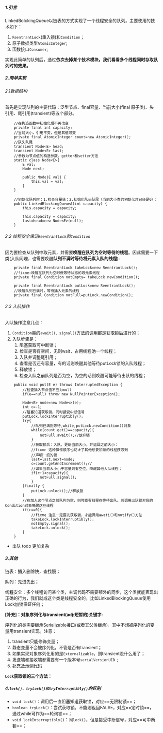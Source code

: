 ##### 1.引言

LinkedBolckingQueue以链表的方式实现了一个线程安全的队列。主要使用的技术如下：

1. `ReentrantLock`(重入锁)和`Condition`；
2. 原子数据类型`AtomicInteger`;
3. 函数接口`Consumer`;

实现此简单的队列后，通过**依次去掉某个技术模块，我们看看多个线程同时存取队列时的效果。**



##### 2.简单实现

###### 2.1数据结构

首先是实现队列的主要代码：泛型节点、final容量、当前大小(final 原子类)、头引用、尾引用(transient)等五个部分。

```
    //在构造函数中初始化后不再改变
    private final int capacity;
    //当前大小，引用不变，但是其值可变
    private final AtomicInteger count=new AtomicInteger();
    //队头队尾
    transient Node<E> head;
    transient Node<E> last;
    //参数为节点值的构造参数、getter和setter方法
    static class Node<E>{
        E val;
        Node next;

        public Node(E val) {
            this.val = val;
        }
    }
    
    //初始化队列时：1.检查容量值；2.初始化队头队尾（当前大小类的初始化时已经是0）；
    public LinkedBlockingQueueA(int capacity) {
        this.capacity = capacity;
        
        this.capacity = capacity;
        last=head=new Node<E>(null);
    }

```

###### 2.2 线程安全保证`ReentrantLock`和`Condition`

因为要检查从队列中取元素，并需要**唤醒在队列为空时等待的线程**。因此需要一下类(入队同理，也需要唤醒**队列不满时等待将元素入队的线程**):
```
    private final ReentrantLock takeLock=new ReentrantLock();
    //fixme:唤醒在队列为空时做等待状态的取元素线程
    private final Condition notEmpty= takeLock.newCondition();

    private final ReentrantLock putLock=new ReentrantLock();
    //唤醒队列已满时，等待插入元素的线程
    private final Condition notFull=putLock.newCondition();

```

###### 2.3 入队操作

入队操作注意几点：

1. `Condition`类的`await()、signal()`方法的调用都是获取锁后进行的；
2. 入队步骤是：
    1. 阻塞获取可中断锁；
    2. 检查是否有空间，无则wait，占用线程池一个线程；
    3. 入队并调整尾引用；
    4. 查看是否还有容量，有的话则唤醒其他等待putLock锁的入队线程；
    5. 释放锁；
    6. 检查入队之前队列是否为空，为空的话则唤醒可能等待出队的线程；

```
    public void put(E e) throws InterruptedException {
        //检查插入节点值不应为null
        if(e==null) throw new NullPointerException();

        Node<E> node=new Node<>(e);
        int c=-1;
        //阻塞知道获取锁，同时接受中断信号
        putLock.lockInterruptibly();
        try{
            //队列已满则等待,while,putLock.newCondition()对象
            while(count.get()==capacity){
                notFull.await();//放弃锁
            }
            //获取锁后：入队，更新当前大小，并返回之前大小：
            //fixme 这种操作顺序也防止了其他想要加锁的线程获取到
            //声明一般的锁
            last=last.next=node;
            c=count.getAndIncrement();//
            //如果当前大小小于容量则有空位，唤醒其他入队线程；
            if(c+1<capacity){
                notFull.signal();
            }
        }finally {
            putLock.unlock();//释放锁
        }
        //在加入这个节点之前队列为空，则可能有线程在等待出队，则调用出队锁对应的Condition对象唤醒这些线程
        if(c==0){
            //fixme 注意一定要先获取锁，才能调用awati()和notify()方法
            takeLock.lockInterruptibly();
            notEmpty.signal();
            takeLock.unlock();
        }
    }
```

- 出队 todo 更加复杂
















##### 3.其他

链表：插入删除快，查找慢；

队列：先进先出；

线程安全：多个线程访问某个类，主调代码不需要额外的同步，这个类就能表现出正确的行为，我们就成这个类是线程安全的。比如LinkedBlockingQueue使用Lock加锁保证任何；



**[补充]：对象序列化与transient(adj:短暂的)关键字:**

序列化的类需要继承Serializable接口(或者其父类继承)，其中不想被序列化的变量用transient实现。注意：

1. transient只能修饰变量；
2. 静态变量不会被序列化，不管是否有transient；
3. 如果实现对象序列化用的是`Externalizable`，则transient没什么用了；
4. 发送端和接收端都需要有一个版本号`serialVersionUID `;
5. [补充及示例代码](http://note.youdao.com/noteshare?id=90d4c1d79432c90746451a53a7d73afa&sub=B9FC0BCECFB04BF0988FD723F382A75B)


**`Lock`获取锁的三个方法：**
##### 4.`lock()、tryLock()和tryInterruptibly()`的区别
- `void lock()`：调用后一直阻塞知道获取锁，对应==无限制锁==；
- `boolean tryLock()`：尝试获取锁，不能则返回FALSE，对应==定时锁==，通过while可作为==轮询锁==；
- `void lockInterruptibly()`：同`lock()`，但是接受中断信号，对应==可中断锁==；

